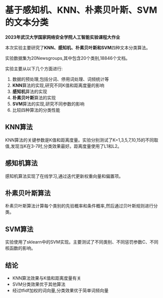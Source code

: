 # 基于感知机、KNN、朴素贝叶斯、SVM的文本分类
**2023年武汉大学国家网络安全学院人工智能实验课程大作业**

本次实验主要研究了**KNN、感知机、朴素贝叶斯和SVM**四种文本分类算法。  

实验数据集为20Newsgroups,其中包含20个类别,18846个文档。

实验主要从以下几个方面进行:

1. 数据的预处理,包括分词、停用词处理、词频统计等
2. **KNN**算法的实现,研究不同K值和距离度量的影响  
3. **感知机**算法的实现
4. **朴素贝叶斯**算法的实现  
5. **SVM**算法的实现,研究不同参数的影响
6. 比较四种算法的分类性能

## KNN算法

KNN算法的关键参数是K值和距离度量。实验分别测试了K=1,3,5,7,10,15的不同取值,发现当K在3-7时,分类效果最好。距离度量使用了L1和L2。

## 感知机算法

感知机算法实现了在线学习,通过迭代更新权重向量和偏置项。

## 朴素贝叶斯算法

朴素贝叶斯算法计算每个类别的先验概率和条件概率,然后通过贝叶斯规则进行分类。

## SVM算法  

实验使用了sklearn中的SVM实现。主要测试了不同类别、不同惩罚参数C、不同核函数的影响。  

## 结论

- KNN算法效果与K值和距离度量有关  
- SVM分类效果优于其他算法
- 经过tfidf加权的词向量,分类效果优于简单词频向量

